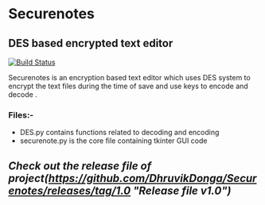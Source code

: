 # Securenotes
## DES based encrypted text editor


[![Build Status](https://travis-ci.org/joemccann/dillinger.svg?branch=master)](https://travis-ci.org/joemccann/dillinger)

Securenotes is an encryption based text editor which uses DES system to encrypt the text files during the time of save and use keys to encode and decode . 

### Files:-
* DES.py contains functions related to decoding and encoding
* securenote.py is the core file containing tkinter GUI code

##  *Check out the release file of ***project(https://github.com/DhruvikDonga/Securenotes/releases/tag/1.0 "Release file v1.0")****